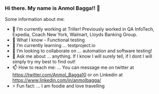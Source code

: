 ### Hi there. My name is Anmol Bagga!! 👋

Some information about me:

- 🔭 I’m currently working at Triller! Previously worked in QA InfoTech, Expedia, Coach New York, Walmart, Lloyds Banking Group.
- 🤔 What I know - Functional testing
- 🌱 I’m currently learning ... testproject.io
- 👯 I’m looking to collaborate on ... automation and software testing!
- 💬 Ask me about ... anything. If I know I will surely tell, if I dont I will simply try my best to find out!
- 📫 How to reach me: ... You can message me on twitter at https://twitter.com/Anmol_Bagga10 or on Linkedin at https://www.linkedin.com/in/anmolbagga/
- ⚡ Fun fact: ... I am foodie and love travelling
